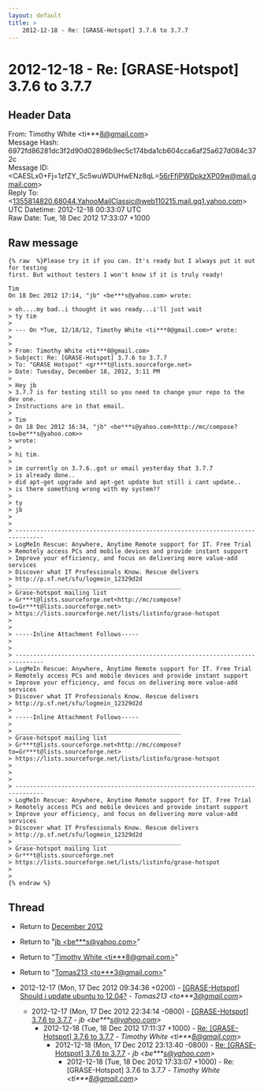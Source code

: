 ```yaml
---
layout: default
title: >
    2012-12-18 - Re: [GRASE-Hotspot] 3.7.6 to 3.7.7
---
```


# 2012-12-18 - Re: [GRASE-Hotspot] 3.7.6 to 3.7.7

## Header Data

From: Timothy White \<ti***8@gmail.com\><br>
Message Hash: 6972fd86281dc3f2d90d02896b9ec5c174bda1cb604cca6af25a627d084c372c<br>
Message ID: \<CAESLx0+Fj=1zfZY_Sc5wuWDUHwENz8qL=56rFfjPWDpkzXP09w@mail.gmail.com\><br>
Reply To: \<1355814820.68044.YahooMailClassic@web110215.mail.gq1.yahoo.com\><br>
UTC Datetime: 2012-12-18 00:33:07 UTC<br>
Raw Date: Tue, 18 Dec 2012 17:33:07 +1000<br>

## Raw message

```
{% raw  %}Please try it if you can. It's ready but I always put it out for testing
first. But without testers I won't know if it is truly ready!

Tim
On 18 Dec 2012 17:14, "jb" <be***s@yahoo.com> wrote:

> oh....my bad..i thought it was ready...i'll just wait
> ty tim
>
> --- On *Tue, 12/18/12, Timothy White <ti***8@gmail.com>* wrote:
>
>
> From: Timothy White <ti***8@gmail.com>
> Subject: Re: [GRASE-Hotspot] 3.7.6 to 3.7.7
> To: "GRASE Hotspot" <gr***t@lists.sourceforge.net>
> Date: Tuesday, December 18, 2012, 3:11 PM
>
> Hey jb
> 3.7.7 is for testing still so you need to change your repo to the dev one.
> Instructions are in that email.
>
> Tim
> On 18 Dec 2012 16:34, "jb" <be***s@yahoo.com<http://mc/compose?to=be***s@yahoo.com>>
> wrote:
>
> hi tim.
>
> im currently on 3.7.6..got ur email yesterday that 3.7.7
> is already done..
> did apt-get upgrade and apt-get update but still i cant update..
> is there something wrong with my system??
>
> ty
> jb
>
>
> ------------------------------------------------------------------------------
> LogMeIn Rescue: Anywhere, Anytime Remote support for IT. Free Trial
> Remotely access PCs and mobile devices and provide instant support
> Improve your efficiency, and focus on delivering more value-add services
> Discover what IT Professionals Know. Rescue delivers
> http://p.sf.net/sfu/logmein_12329d2d
> _______________________________________________
> Grase-hotspot mailing list
> Gr***t@lists.sourceforge.net<http://mc/compose?to=Gr***t@lists.sourceforge.net>
> https://lists.sourceforge.net/lists/listinfo/grase-hotspot
>
>
> -----Inline Attachment Follows-----
>
>
> ------------------------------------------------------------------------------
> LogMeIn Rescue: Anywhere, Anytime Remote support for IT. Free Trial
> Remotely access PCs and mobile devices and provide instant support
> Improve your efficiency, and focus on delivering more value-add services
> Discover what IT Professionals Know. Rescue delivers
> http://p.sf.net/sfu/logmein_12329d2d
>
> -----Inline Attachment Follows-----
>
> _______________________________________________
> Grase-hotspot mailing list
> Gr***t@lists.sourceforge.net<http://mc/compose?to=Gr***t@lists.sourceforge.net>
> https://lists.sourceforge.net/lists/listinfo/grase-hotspot
>
>
>
> ------------------------------------------------------------------------------
> LogMeIn Rescue: Anywhere, Anytime Remote support for IT. Free Trial
> Remotely access PCs and mobile devices and provide instant support
> Improve your efficiency, and focus on delivering more value-add services
> Discover what IT Professionals Know. Rescue delivers
> http://p.sf.net/sfu/logmein_12329d2d
> _______________________________________________
> Grase-hotspot mailing list
> Gr***t@lists.sourceforge.net
> https://lists.sourceforge.net/lists/listinfo/grase-hotspot
>
>
{% endraw %}
```

## Thread

+ Return to [December 2012](/archive/2012/12)

+ Return to "[jb <be***s<span>@</span>yahoo.com>](/authors/be___s_at_yahoo_com)"
+ Return to "[Timothy White <ti***8<span>@</span>gmail.com>](/authors/ti___8_at_gmail_com)"
+ Return to "[Tomas213 <to***3<span>@</span>gmail.com>](/authors/to___3_at_gmail_com)"

+ 2012-12-17 (Mon, 17 Dec 2012 09:34:36 +0200) - [[GRASE-Hotspot] Should i update ubuntu to 12.04?](/archive/2012/12/c807045066ff2339394b644f603450e32bb576c65a3bc6e4cc1fb20c3a1d0ecf) - _Tomas213 \<to***3@gmail.com\>_
  + 2012-12-17 (Mon, 17 Dec 2012 22:34:14 -0800) - [[GRASE-Hotspot] 3.7.6 to 3.7.7](/archive/2012/12/c3a87ad9aa46b6c0df2e85637d7e290370f5023fa3597024bc6cb8dba6611ad3) - _jb \<be***s@yahoo.com\>_
    + 2012-12-18 (Tue, 18 Dec 2012 17:11:37 +1000) - [Re: [GRASE-Hotspot] 3.7.6 to 3.7.7](/archive/2012/12/0d15c8d31a5761b3c3d03a660db2c14599dd03e51b3faf105fd5e9a92884934b) - _Timothy White \<ti***8@gmail.com\>_
      + 2012-12-18 (Mon, 17 Dec 2012 23:13:40 -0800) - [Re: [GRASE-Hotspot] 3.7.6 to 3.7.7](/archive/2012/12/546d3e71bbf65d2ff6f0acb4d928544a207afd319e67d7c86a6d954f8908ab0e) - _jb \<be***s@yahoo.com\>_
        + 2012-12-18 (Tue, 18 Dec 2012 17:33:07 +1000) - Re: [GRASE-Hotspot] 3.7.6 to 3.7.7 - _Timothy White \<ti***8@gmail.com\>_

